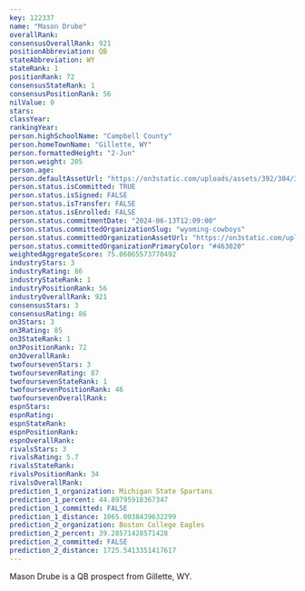```yaml
---
key: 122337
name: "Mason Drube"
overallRank: 
consensusOverallRank: 921
positionAbbreviation: QB
stateAbbreviation: WY
stateRank: 1
positionRank: 72
consensusStateRank: 1
consensusPositionRank: 56
nilValue: 0
stars: 
classYear: 
rankingYear: 
person.highSchoolName: "Campbell County"
person.homeTownName: "Gillette, WY"
person.formattedHeight: "2-Jun"
person.weight: 205
person.age: 
person.defaultAssetUrl: "https://on3static.com/uploads/assets/392/304/304392.jpeg"
person.status.isCommitted: TRUE
person.status.isSigned: FALSE
person.status.isTransfer: FALSE
person.status.isEnrolled: FALSE
person.status.commitmentDate: "2024-06-13T12:09:00"
person.status.committedOrganizationSlug: "wyoming-cowboys"
person.status.committedOrganizationAssetUrl: "https://on3static.com/uploads/assets/774/149/149774.svg"
person.status.committedOrganizationPrimaryColor: "#463020"
weightedAggregateScore: 75.06065573770492
industryStars: 3
industryRating: 86
industryStateRank: 1
industryPositionRank: 56
industryOverallRank: 921
consensusStars: 3
consensusRating: 86
on3Stars: 3
on3Rating: 85
on3StateRank: 1
on3PositionRank: 72
on3OverallRank: 
twofoursevenStars: 3
twofoursevenRating: 87
twofoursevenStateRank: 1
twofoursevenPositionRank: 46
twofoursevenOverallRank: 
espnStars: 
espnRating: 
espnStateRank: 
espnPositionRank: 
espnOverallRank: 
rivalsStars: 3
rivalsRating: 5.7
rivalsStateRank: 
rivalsPositionRank: 34
rivalsOverallRank: 
prediction_1_organization: Michigan State Spartans
prediction_1_percent: 44.89795918367347
prediction_1_committed: FALSE
prediction_1_distance: 1065.0038439632299
prediction_2_organization: Boston College Eagles
prediction_2_percent: 39.28571428571428
prediction_2_committed: FALSE
prediction_2_distance: 1725.5413351417617
---
```

Mason Drube is a QB prospect from Gillette, WY.